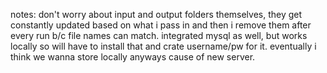 notes:
don't worry about input and output folders themselves, they get constantly updated based on what i pass in and then i remove them after every run b/c file names can match. 
integrated mysql as well, but works locally so will have to install that and crate username/pw for it. eventually i think we wanna store locally anyways cause of new server. 
